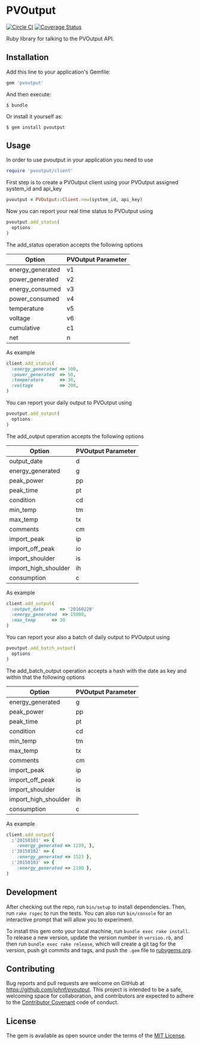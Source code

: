 # PVOutput

[![Circle CI](https://circleci.com/gh/johnf/pvoutput.svg?style=svg)](https://circleci.com/gh/johnf/pvoutput)
[![Coverage Status](https://coveralls.io/repos/johnf/pvoutput/badge.svg?branch=master&service=github)](https://coveralls.io/github/johnf/pvoutput?branch=master)

Ruby library for talking to the PVOutput API.

## Installation

Add this line to your application's Gemfile:

```ruby
gem 'pvoutput'
```

And then execute:

    $ bundle

Or install it yourself as:

    $ gem install pvoutput

## Usage

In order to use pvoutput in your application you need to use

```ruby
require 'pvoutput/client'
```

First step is to create a PVOutput client using your PVOutput assigned system_id and api_key

```ruby
pvoutput = PVOutput::Client.new(system_id, api_key)
```

Now you can report your real time status to PVOutput using

```ruby
pvoutput.add_status(
  options
)
```

The add_status operation accepts the following options

| Option           | PVOutput Parameter |
| ---------------- | ------------------ |
| energy_generated | v1 |
| power_generated  | v2 |
| energy_consumed  | v3 |
| power_consumed   | v4 |
| temperature      | v5 |
| voltage          | v6 |
| cumulative       | c1 |
| net              | n |

As example

```ruby
client.add_status(
  :energy_generated => 100,
  :power_generated  => 50,
  :temperature      => 30,
  :voltage          => 200,
)
```

You can report your daily output to PVOutput using

```ruby
pvoutput.add_output(
  options
)
```

The add_output operation accepts the following options

| Option                | PVOutput Parameter |
| --------------------- | ------------------ |
| output_date           | d |
| energy_generated      | g |
| peak_power            | pp |
| peak_time             | pt |
| condition             | cd |
| min_temp              | tm |
| max_temp              | tx |
| comments              | cm |
| import_peak           | ip |
| import_off_peak       | io |
| import_shoulder       | is |
| import_high_shoulder  | ih |
| consumption           | c |

As example

```ruby
client.add_output(
  :output_date      => '20160228'
  :energy_generated  => 15000,
  :max_temp      => 30
)
```

You can report your also a batch of daily output to PVOutput using

```ruby
pvoutput.add_batch_output(
  options
)
```

The add_batch_output operation accepts a hash with the date as key and within that the following options

| Option                | PVOutput Parameter |
| --------------------- | ------------------ |
| energy_generated      | g |
| peak_power            | pp |
| peak_time             | pt |
| condition             | cd |
| min_temp              | tm |
| max_temp              | tx |
| comments              | cm |
| import_peak           | ip |
| import_off_peak       | io |
| import_shoulder       | is |
| import_high_shoulder  | ih |
| consumption           | c |

As example

```ruby
client.add_output(
  :'20150101' => {
    :energy_generated => 1239, },
  :'20150102' => {
    :energy_generated => 1523 },
  :'20150103' => {
    :energy_generated => 2190 },
)
```

## Development

After checking out the repo, run `bin/setup` to install dependencies. Then, run `rake rspec` to run the tests. You can also run `bin/console` for an interactive prompt that will allow you to experiment.

To install this gem onto your local machine, run `bundle exec rake install`. To release a new version, update the version number in `version.rb`, and then run `bundle exec rake release`, which will create a git tag for the version, push git commits and tags, and push the `.gem` file to [rubygems.org](https://rubygems.org).

## Contributing

Bug reports and pull requests are welcome on GitHub at https://github.com/johnf/pvoutput. This project is intended to be a safe, welcoming space for collaboration, and contributors are expected to adhere to the [Contributor Covenant](http://contributor-covenant.org) code of conduct.


## License

The gem is available as open source under the terms of the [MIT License](http://opensource.org/licenses/MIT).

